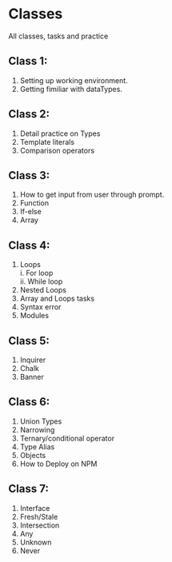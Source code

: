 # Classes  
All classes, tasks and practice  
## Class 1:  
  1. Setting up working environment.   
  2. Getting fimiliar with dataTypes.  
## Class 2:  
  1. Detail practice on Types  
  2. Template literals  
  3. Comparison operators  
## Class 3:  
  1. How to get input from user through prompt.  
  2. Function   
  3. If-else   
  4. Array  
## Class 4:  
  1. Loops  
     i. For loop  
     ii. While loop  
  3. Nested Loops  
  4. Array and Loops tasks  
  5. Syntax error  
  6. Modules  
## Class 5:  
  1. Inquirer  
  2. Chalk  
  3. Banner
## Class 6:  
  1. Union Types
  2. Narrowing
  3. Ternary/conditional operator   
  4. Type Alias    
  5. Objects
  6. How to Deploy on NPM  
## Class 7:  
  1. Interface  
  2. Fresh/Stale  
  3. Intersection  
  4. Any  
  5. Unknown  
  6. Never  
     
